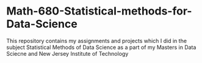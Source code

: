 # Math-680-Statistical-methods-for-Data-Science
This repository contains my assignments and projects which I did in the subject Statistical Methods of Data Science as a part of my Masters in Data Sciecne and New Jersey Institute of Technology 
